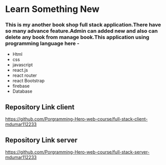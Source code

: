 # Learn Something New

### This is my another book shop full stack application.There have so many advance feature.Admin can added new and also can delete any book from manage book.This application using programming language here -

- Html
- css
- javascript
- react.js
- react router
- react Bootstrap
- firebase
- Database

## Repository Link client

https://github.com/Porgramming-Hero-web-course/full-stack-client-mdumar112233

## Repository Link server

https://github.com/Porgramming-Hero-web-course/full-stack-server-mdumar112233